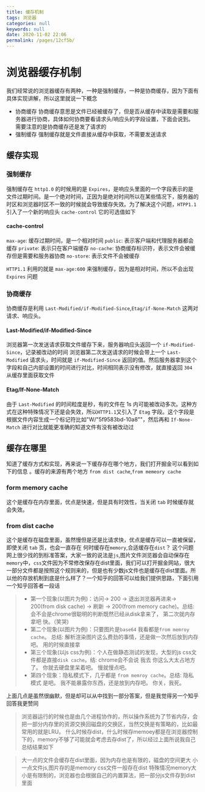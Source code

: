 ```yaml
---
title: 缓存机制
tags: 浏览器
categories: null
keywords: null
date: 2020-11-02 22:06
permalink: /pages/12cf5b/
---
```


# 浏览器缓存机制

我们经常说的浏览器缓存有两种，一种是强制缓存，一种是协商缓存，因为下面有具体实现讲解，所以这里就说一下概念

- 协商缓存
    协商缓存意思是文件已经被缓存了，但是否从缓存中读取是需要和服务器进行协商，具体如何协商要看请求头/响应头的字段设置，下面会说到。需要注意的是协商缓存还是发了请求的
- 强制缓存
    强制缓存就是文件直接从缓存中获取，不需要发送请求

## 缓存实现

### 强制缓存

强制缓存在 `http1.0` 的时候用的是 `Expires`，是响应头里面的一个字段表示的是文件过期时间。是一个绝对时间，正因为是绝对时间所以在某些情况下，服务器的时区和浏览器时区不一致的时候就会导致缓存失效。为了解决这个问题，`HTPP1.1` 引入了一个新的响应头 `cache-control` 它的可选值如下

#### cache-control

`max-age`: 缓存过期时间，是一个相对时间
`public`: 表示客户端和代理服务器都会缓存
`private`: 表示只在客户端缓存
`no-cache`: 协商缓存标识符，表示文件会被缓存但是需要和服务器协商
`no-store`: 表示文件不会被缓存

`HTTP1.1` 利用的就是 `max-age:600` 来强制缓存，因为是相对时间，所以不会出现 `Expires` 问题

### 协商缓存

协商缓存是利用 `Last-Modified/if-Modified-Since`,`Etag/if-None-Match` 这两对请求、响应头。

#### Last-Modified/if-Modified-Since

浏览器第一次发送请求获取文件缓存下来，服务器响应头返回一个 `if-Modified-Since`，记录被改动的时间
浏览器第二次发送请求的时候会带上一个 `Last-Modified` 请求头，时间就是 `if-Modified-Since` 返回的值。然后服务器拿到这个字段和自己内部设置的时间进行对比，时间相同表示没有修改，就直接返回 `304` 从缓存里面获取文件

#### Etag/If-None-Match

由于 `Last-Modified` 的时间粒度是秒，有的文件在 1s 内可能被改动多次。这种方式在这种特殊情况下还是会失效，所以`HTTP1.1`又引入了 `Etag` 字段。这个字段是根据文件内容生成一个标记符比如"W/"5f9583bd-10a8""，然后再和 `If-None-Match` 进行对比就能更准确的知道文件有没有被改动过

## 缓存在哪里

知道了缓存方式和实现，再来说一下缓存存在哪个地方，我们打开掘金可以看到如下的信息
。缓存的来源有两个地方 `from dist cache`,`from memeory cache`

### form memory cache

这个是缓存在内存里面，优点是快速，但是具有时效性，当关闭 `tab` 时候缓存就会失效。

### from dist cache

这个是缓存在磁盘里面，虽然慢但是还是比请求快，优点是缓存可以一直被保留，即使关闭 `tab` 页，也会一直存在
何时缓存在`memory`,合适缓存在`dist`？
这个问题网上很少找的到标准答案，大家一致的说法是`js`,图片文件浏览器会自动保存在`memory`中，`css`文件因为不常修改保存在dist里面，我们可以打开掘金网站，很大一部分文件都是按照这个规则来的，但是也有少数js文件也是缓存在dist里面。所以他的存放机制到底是什么样了？一个知乎的回答可以给我们提供思路，下面引用一个知乎回答者一段话

> - 第一个现象(以图片为例)：访问-> 200 -> 退出浏览器再进来-> 200(from disk cache) -> 刷新 -> 200(from memory cache)。总结: 会不会是chrome很聪明的判断既然已经从disk拿来了， 第二次就内存拿吧 快。（笑哭)
> - 第二个现象(以图片为例)：只要图片是`base64` 我看都是`from memroy cache`。 总结: 解析渲染图片这么费劲的事情，还是做一次然后放到内存吧。 用的时候直接拿
> - 第三个现象(以js css为例)：个人在做静态测试的发现，大型的js css文件都是直接`disk cache`。结: chrome会不会说 我去 你这么大太占地方了。 你就去硬盘里呆着吧。 慢就慢点吧。
> - 第四个现象：隐私模式下，几乎都是 `from memroy cache`。总结: 隐私模式 是吧。 我不能暴露你东西，还是放到内存吧。 你关，我死。

上面几点是虽然很幽默，但是却可以从中找到一部分答案，但是我觉得另一个知乎回答我更赞同
> 浏览器运行的时候也是由几个进程协作的，所以操作系统为了节省内存，会把一部分内存里的资源交换回磁盘的交换区，当然交换是有策略的，比如最常用的就是LRU。
> 什么时候存dist，什么时候存memoey都是在浏览器控制下的，memory不够了可能就会考虑去存dist了，所以经过上面所说我自己总结结果如下

> 大一点的文件会缓存在dist里面，因为内存也是有限的，磁盘的空间更大
> 小一点文件js,图片存的是memory
> css文件一般存在dist
> 特殊情况memory大小是有限制的，浏览器也会根据自己的内置算法，把一部分js文件存到dist里面